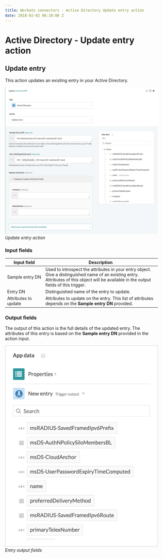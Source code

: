 ```yaml
---
title: Workato connectors - Active Directory Update entry action
date: 2018-02-02 06:10:00 Z
---
```


# Active Directory - Update entry action

## Update entry
This action updates an existing entry in your Active Directory.

![Update entry action](/assets/images/active_directory/update_entry.png)
*Update entry action*

### Input fields

<table class="unchanged rich-diff-level-one">
  <thead>
    <tr>
        <th width='25%'>Input field</th>
        <th>Description</th>
    </tr>
  </thead>
  <tbody>
    <tr>
      <td>Sample entry DN</td>
      <td>
        Used to introspect the attributes in your entry object. Give a distinguished name of an existing entry. Attributes of this object will be available in the output fields of this trigger.
      </td>
    </tr>
    <tr>
      <td>Entry DN</td>
      <td>
        Distinguished name of the entry to update.
      </td>
    </tr>
    <tr>
      <td>Attributes to update</td>
      <td>
        Attributes to update on the entry. This list of attributes depends on the <b>Sample entry DN</b> provided.
      </td>
    </tr>
  </tbody>
</table>

### Output fields
The output of this action is the full details of the updated entry. The attributes of this entry is based on the **Sample entry DN** provided in the action input.

![Entry output fields](/assets/images/active_directory/entry_output_schema.png)
*Entry output fields*
